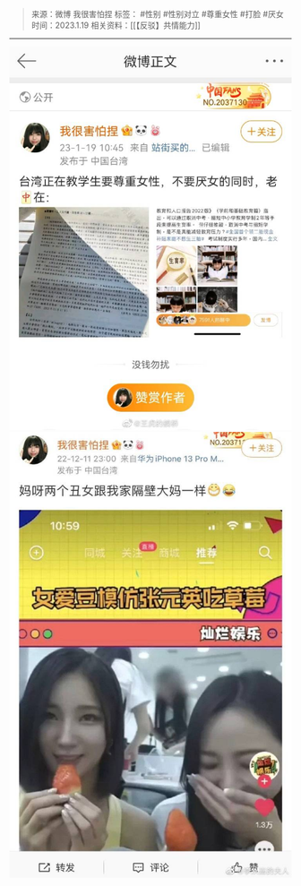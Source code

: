> 来源：微博 我很害怕捏
> 标签： #性别 #性别对立 #尊重女性 #打脸 #厌女 
> 时间：2023.1.19
> 相关资料：[[【反驳】共情能力]]
***
[![IMG_20230119_193235_553.jpg](https://raw.githubusercontent.com/bluntvoice/mypic/main/IMG_20230119_193235_553.jpg)](https://raw.githubusercontent.com/bluntvoice/mypic/main/IMG_20230119_193235_553.jpg)
[![IMG_20230119_193239_125.jpg](https://raw.githubusercontent.com/bluntvoice/mypic/main/IMG_20230119_193239_125.jpg)](https://raw.githubusercontent.com/bluntvoice/mypic/main/IMG_20230119_193239_125.jpg)